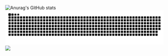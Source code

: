 ![Anurag's GitHub stats](https://github-readme-stats.vercel.app/api?username=anuraghazra&show_icons=true&theme=radical)
![GitHub Snake Light](https://raw.githubusercontent.com/zephyr-fun/zephyr-fun/output/github-contribution-grid-snake.svg)
<img src="https://github-profile-trophy.vercel.app/?username=androchentw&theme=nord&no-frame=true&row=1&column=6" />
